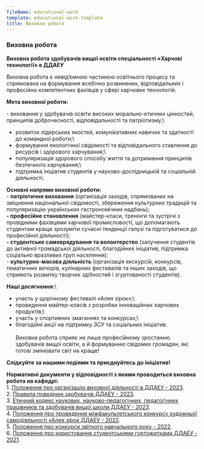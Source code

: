 ```yaml
---
fileName: educational-work
template: educational-work-template
title: Виховна робота
---
```

### Виховна робота

**Виховна робота здобувачів вищої освіти спеціальності «Харчові технології» в ДДАЕУ**

Виховна робота є невід’ємною частиною освітнього процесу та спрямована на формування всебічно розвинених, відповідальних і професійно компетентних фахівців у сфері харчових технологій.

**Мета виховної роботи:**

\- виховання у здобувачів освіти високих морально-етичних цінностей, принципів доброчесності, відповідальності та патріотизму;\

* розвиток лідерських якостей, комунікативних навичок та здатності до командної роботи;\
* формування екологічної свідомості та відповідального ставлення до ресурсів і здорового харчування;\
* популяризація здорового способу життя та дотримання принципів безпечного харчування;\
* підтримка ініціатив студентів у науково-дослідницькій та соціальній діяльності.

**Основні напрями виховної роботи:**\
- **патріотичне виховання** (організація заходів, спрямованих на зміцнення національної свідомості, збереження культурних традицій та популяризацію українських гастрономічних надбань);\
**\- професійне становлення** (майстер-класи, тренінги та зустрічі з провідними фахівцями харчової промисловості, що допомагають студентам краще зрозуміти сучасні тенденції галузі та підготуватися до професійної діяльності);\
**\- студентське самоврядування та волонтерство** (залучення студентів до активної громадської діяльності, благодійних ініціатив, підтримка соціально вразливих груп населення);\
- **культурно-масова діяльність** (організація екскурсій, конкурсів, тематичних вечорів, кулінарних фестивалів та інших заходів, що сприяють розвитку творчих здібностей і згуртованості студентів).

**Наші досягнення:**\

* участь у щорічному фестивалі «Алея зірок»;\
* проведення майтер-класів з розробки інноваційних харчових продуктів;\
* участь у спортивних змаганнях та конкурсах;\
* благодійні акції на підтримку ЗСУ та соціальних ініціатив.\
  \
  Виховна робота сприяє не лише професійному зростанню здобувачів вищої освіти, а й формуванню свідомих громадян, які готові змінювати світ на краще!

**Слідкуйте за нашими подіями та приєднуйтесь до ініціатив!**

**Нормативні документи у відповідності з якими проводиться виховна робота на кафедрі:**\
1. [Положення про організацію виховної діяльності в ДДАЕУ - 2023](https://drive.google.com/file/d/1UMgcSvsjjdETrGOFXo2L1T3jYbw9BM9H/view?usp=sharing).\
2. [Правила поведінки здобувачів ДДАЕУ - 2023](https://drive.google.com/file/d/1wcoKMK67ZwXCbQ2ZaVdNX19Bfpf5JQbO/view?usp=sharing).\
3. [Етичний кодекс наукових, науково-педагогічних, педагогічних працівників та здобувачів вищої школи ДДАЕУ - 2023](https://drive.google.com/file/d/1cQIQQdYNGbkG4j4SNhW0XNSpvvxrn03t/view?usp=sharing).\
4. [Положення про проведення міжфакультетського конкурсу художньої самодіяльності «Алея зірок ДДАЕУ - 2022](https://drive.google.com/file/d/1iPrwYrPhJdUQPzZ6fngCU_jY9DQZO_KZ/view?usp=sharing).\
5. [Положення про конкурси звітного навчального року - 2022](https://drive.google.com/file/d/1rFhG6G_fygFxwpGZMa4dS2F4zr-WIxLI/view?usp=sharing).\
6. [Положення про користування студентськими гуртожитками ДДАЕУ - 2021](https://drive.google.com/file/d/1-lWXbJh8S7W8G8RxVdXw7A5tb8CPFJgM/view?usp=sharing).